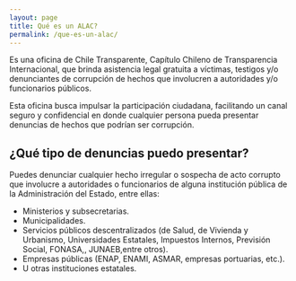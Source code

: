 ```yaml
---
layout: page
title: Qué es un ALAC?
permalink: /que-es-un-alac/
---
```


Es una oficina de Chile Transparente, Capítulo Chileno de Transparencia Internacional, que brinda asistencia legal gratuita a víctimas, testigos y/o denunciantes de corrupción de hechos que involucren a autoridades y/o funcionarios públicos.

Esta oficina busca impulsar la participación ciudadana, facilitando un canal seguro y confidencial en donde cualquier persona pueda presentar denuncias de hechos que podrían ser corrupción.

## ¿Qué tipo de denuncias puedo presentar?

Puedes denunciar cualquier hecho irregular o sospecha de acto corrupto que involucre a autoridades o funcionarios de alguna institución pública de la Administración del Estado, entre ellas:

- Ministerios y subsecretarias.
- Municipalidades.
- Servicios públicos descentralizados (de Salud, de Vivienda y Urbanismo, Universidades Estatales, Impuestos Internos, Previsión Social, FONASA,, JUNAEB,entre otros).
- Empresas públicas (ENAP, ENAMI, ASMAR, empresas portuarias, etc.).
- U otras instituciones estatales.
